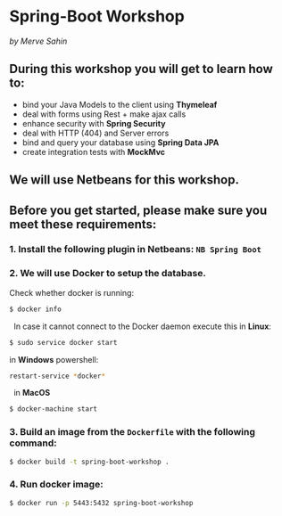 # Spring-Boot Workshop
_by Merve Sahin_

## During this workshop you will get to learn how to:
- bind your Java Models to the client using **Thymeleaf**
- deal with forms using Rest + make ajax calls
- enhance security with **Spring Security**
- deal with HTTP (404) and Server errors
- bind and query your database using **Spring Data JPA**
- create integration tests with **MockMvc**

## We will use Netbeans for this workshop.
## Before you get started, please make sure you meet these requirements:

### 1. Install the following plugin in Netbeans: `NB Spring Boot`
### 2. We will use Docker to setup the database.  
   Check whether docker is running:  
```bash
$ docker info
```
   In case it cannot connect to the Docker daemon execute this in **Linux**:   
```bash
$ sudo service docker start
```   
   in **Windows** powershell:    
```bash
restart-service *docker*
```   
   in **MacOS**
```bash
$ docker-machine start
```  
### 3. Build an image from the `Dockerfile` with the following command:    
```bash
$ docker build -t spring-boot-workshop .
```   
### 4. Run docker image:    
```bash
$ docker run -p 5443:5432 spring-boot-workshop
```

